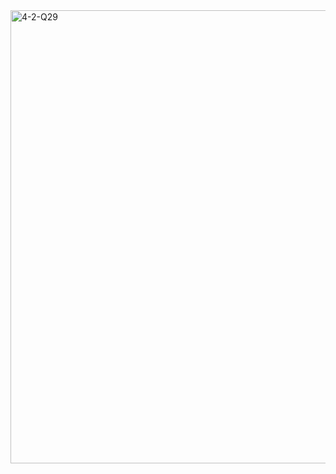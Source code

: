
<img width="658" height="725" alt="4-2-Q29" src="https://github.com/user-attachments/assets/88d33109-e07c-4c2c-be84-c9c659d3ef8d" />
